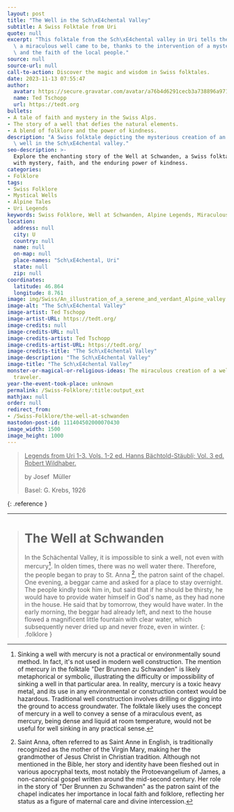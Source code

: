 ```yaml
---
layout: post
title: "The Well in the Sch\xE4chental Valley"
subtitle: A Swiss Folktale from Uri
quote: null
excerpt: "This folktale from the Sch\xE4chental valley in Uri tells the story of how\
  \ a miraculous well came to be, thanks to the intervention of a mysterious traveler\
  \ and the faith of the local people."
source: null
source-url: null
call-to-action: Discover the magic and wisdom in Swiss folktales.
date: 2023-11-13 07:55:47
author:
  avatar: https://secure.gravatar.com/avatar/a76b4d6291cecb3a738896a971bfb903?s=512&d=mp&r=g
  name: Ted Tschopp
  url: https://tedt.org
bullets:
- A tale of faith and mystery in the Swiss Alps.
- The story of a well that defies the natural elements.
- A blend of folklore and the power of kindness.
description: "A Swiss folktale depicting the mysterious creation of an ever-flowing\
  \ well in the Sch\xE4chental valley."
seo-description: >-
  Explore the enchanting story of the Well at Schwanden, a Swiss folktale filled
  with mystery, faith, and the enduring power of kindness.
categories:
- Folklore
tags:
- Swiss Folklore
- Mystical Wells
- Alpine Tales
- Uri Legends
keywords: Swiss Folklore, Well at Schwanden, Alpine Legends, Miraculous Wells
location:
  address: null
  city: U
  country: null
  name: null
  on-map: null
  place-names: "Sch\xE4chental, Uri"
  state: null
  zip: null
coordinates:
  latitude: 46.864
  longitude: 8.761
image: img/Swiss/An_illustration_of_a_serene_and_verdant_Alpine_valley.webp
image-alt: "The Sch\xE4chental Valley"
image-artist: Ted Tschopp
image-artist-URL: https://tedt.org/
image-credits: null
image-credits-URL: null
image-credits-artist: Ted Tschopp
image-credits-artist-URL: https://tedt.org/
image-credits-title: "The Sch\xE4chental Valley"
image-description: "The Sch\xE4chental Valley"
image-title: "The Sch\xE4chental Valley"
monster-or-magical-or-religious-ideas: The miraculous creation of a well by a mysterious
  traveler.
year-the-event-took-place: unknown
permalink: /Swiss-Folklore/:title:output_ext
mathjax: null
order: null
redirect_from:
- /Swiss-Folklore/the-well-at-schwanden
mastodon-post-id: 111404502000070430
image_width: 1500
image_height: 1000
---
```

> <ins> Legends from Uri 1-3. Vols. 1-2 ed. Hanns Bächtold-Stäubli; Vol. 3 ed. Robert Wildhaber.</ins>
> 
> by Josef  Müller
> 
>  Basel: G. Krebs, 1926
>
{: .reference }

---

> # The Well at Schwanden
>
>In the Schächental Valley, it is impossible to sink a well, not even with mercury[^1]. In olden times, there was no well water there. Therefore, the people began to pray to St. Anna [^2], the patron saint of the chapel. One evening, a beggar came and asked for a place to stay overnight. The people kindly took him in, but said that if he should be thirsty, he would have to provide water himself in God's name, as they had none in the house. He said that by tomorrow, they would have water. In the early morning, the beggar had already left, and next to the house flowed a magnificent little fountain with clear water, which subsequently never dried up and never froze, even in winter.
{: .folklore }

[^1]: Sinking a well with mercury is not a practical or environmentally sound method. In fact, it's not used in modern well construction. The mention of mercury in the folktale "Der Brunnen zu Schwanden" is likely metaphorical or symbolic, illustrating the difficulty or impossibility of sinking a well in that particular area. In reality, mercury is a toxic heavy metal, and its use in any environmental or construction context would be hazardous. Traditional well construction involves drilling or digging into the ground to access groundwater.  The folktale likely uses the concept of mercury in a well to convey a sense of a miraculous event, as mercury, being dense and liquid at room temperature, would not be useful for well sinking in any practical sense.

[^2]: Saint Anna, often referred to as Saint Anne in English, is traditionally recognized as the mother of the Virgin Mary, making her the grandmother of Jesus Christ in Christian tradition. Although not mentioned in the Bible, her story and identity have been fleshed out in various apocryphal texts, most notably the Protoevangelium of James, a non-canonical gospel written around the mid-second century.  Her role in the story of "Der Brunnen zu Schwanden" as the patron saint of the chapel indicates her importance in local faith and folklore, reflecting her status as a figure of maternal care and divine intercession.
